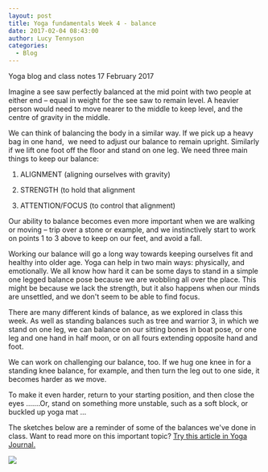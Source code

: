 ```yaml
---
layout: post
title: Yoga fundamentals Week 4 - balance
date: 2017-02-04 08:43:00
author: Lucy Tennyson
categories:
  - Blog
---
```



Yoga blog and class notes 17 February 2017&nbsp;

Imagine a see saw perfectly balanced at the mid point with two people at either end – equal in weight for the see saw to remain level. A heavier person would need to move nearer to the middle to keep level, and the centre of gravity in the middle.

We can think of balancing the body in a similar way. If we pick up a heavy bag in one hand, &nbsp;we need to adjust our balance to remain upright. Similarly if we lift one foot off the floor and stand on one leg. We need three main things to keep our balance:

1. ALIGNMENT (aligning ourselves with gravity)

2. STRENGTH (to hold that alignment

3. ATTENTION/FOCUS (to control that alignment)

Our ability to balance becomes even more important when we are walking or moving – trip over a stone or example, and we instinctively start to work on points 1 to 3 above to keep on our feet, and avoid a fall.

Working our balance will go a long way towards keeping ourselves fit and healthy into older age. Yoga can help in two main ways: physically, and emotionally. We all know how hard it can be some days to stand in a simple one legged balance pose because we are wobbling all over the place. This might be because we lack the strength, but it also happens when our minds are unsettled, and we don't seem to be able to find focus.

There are many different kinds of balance, as we explored in class this week. As well as standing balances such as tree and warrior 3, in which we stand on one leg, we can balance on our sitting bones in boat pose, or one leg and one hand in half moon, or on all fours extending opposite hand and foot.

We can work on challenging our balance, too. If we hug one knee in for a standing knee balance, for example, and then turn the leg out to one side, it becomes harder as we move.

To make it even harder, return to your starting position, and then close the eyes …….Or, stand on something more unstable, such as a soft block, or buckled up yoga mat …

The sketches below are a reminder of some of the balances we've done in class. Want to read more on this important topic?&nbsp;[Try this article in Yoga Journal.](http://www.yogajournal.com/article/practice-section/help-for-standing-balances-take-a-stand/)

![](/userfiles/yogablog17fed.jpg)
